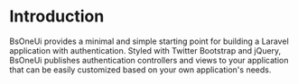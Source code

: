# Introduction
BsOneUi provides a minimal and simple starting point for building a Laravel application with authentication. Styled with Twitter Bootstrap and jQuery, BsOneUi publishes authentication controllers and views to your application that can be easily customized based on your own application's needs.

